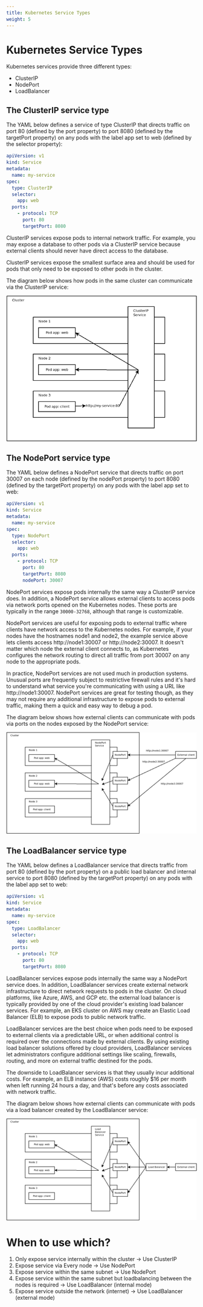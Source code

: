 ```yaml
---
title: Kubernetes Service Types
weight: 5
---
```

# Kubernetes Service Types
Kubernetes services provide three different types:
- ClusterIP
- NodePort
- LoadBalancer

## The ClusterIP service type
The YAML below defines a service of type ClusterIP that directs traffic on port 80 (defined by the port property) to port 8080 (defined by the targetPort property) on any pods with the label app set to web (defined by the selector property):

```yaml
apiVersion: v1
kind: Service
metadata:
  name: my-service
spec:
  type: ClusterIP
  selector:
    app: web
  ports:
    - protocol: TCP
      port: 80
      targetPort: 8080
```
ClusterIP services expose pods to internal network traffic. For example, you may expose a database to other pods via a ClusterIP service because external clients should never have direct access to the database.

ClusterIP services expose the smallest surface area and should be used for pods that only need to be exposed to other pods in the cluster.

The diagram below shows how pods in the same cluster can communicate via the ClusterIP service:

<img title="ClusterIP" alt="Alt text" src="/content/images/clusterip.png">

## The NodePort service type
The YAML below defines a NodePort service that directs traffic on port 30007 on each node (defined by the nodePort property) to port 8080 (defined by the targetPort property) on any pods with the label app set to web:

```yaml
apiVersion: v1
kind: Service
metadata:
  name: my-service
spec:
  type: NodePort
  selector:
    app: web
  ports:
    - protocol: TCP
      port: 80
      targetPort: 8080
      nodePort: 30007
```

NodePort services expose pods internally the same way a ClusterIP service does. In addition, a NodePort service allows external clients to access pods via network ports opened on the Kubernetes nodes. These ports are typically in the range `30000-32768`, although that range is customizable.

NodePort services are useful for exposing pods to external traffic where clients have network access to the Kubernetes nodes. For example, if your nodes have the hostnames node1 and node2, the example service above lets clients access http://node1:30007 or http://node2:30007. It doesn't matter which node the external client connects to, as Kubernetes configures the network routing to direct all traffic from port 30007 on any node to the appropriate pods.

In practice, NodePort services are not used much in production systems. Unusual ports are frequently subject to restrictive firewall rules and it's hard to understand what service you're communicating with using a URL like http://node1:30007. NodePort services are great for testing though, as they may not require any additional infrastructure to expose pods to external traffic, making them a quick and easy way to debug a pod.

The diagram below shows how external clients can communicate with pods via ports on the nodes exposed by the NodePort service:

<img title="NodePort" alt="Alt text" src="/content/images/nodeport.png">


## The LoadBalancer service type
The YAML below defines a LoadBalancer service that directs traffic from port 80 (defined by the port property) on a public load balancer and internal service to port 8080 (defined by the targetPort property) on any pods with the label app set to web:

```yaml
apiVersion: v1
kind: Service
metadata:
  name: my-service
spec:
  type: LoadBalancer
  selector:
    app: web
  ports:
    - protocol: TCP
      port: 80
      targetPort: 8080
```

LoadBalancer services expose pods internally the same way a NodePort service does. In addition, LoadBalancer services create external network infrastructure to direct network requests to pods in the cluster. On cloud platforms, like Azure, AWS, and GCP etc. the external load balancer is typically provided by one of the cloud provider's existing load balancer services. For example, an EKS cluster on AWS may create an Elastic Load Balancer (ELB) to expose pods to public network traffic.

LoadBalancer services are the best choice when pods need to be exposed to external clients via a predictable URL, or when additional control is required over the connections made by external clients. By using existing load balancer solutions offered by cloud providers, LoadBalancer services let administrators configure additional settings like scaling, firewalls, routing, and more on external traffic destined for the pods.

The downside to LoadBalancer services is that they usually incur additional costs. For example, an ELB instance (AWS) costs roughly $16 per month when left running 24 hours a day, and that's before any costs associated with network traffic.

The diagram below shows how external clients can communicate with pods via a load balancer created by the LoadBalancer service:

<img title="ClusterIP" alt="Alt text" src="/content/images/loadbalancer.png">


# When to use which?

1. Only expose service internally within the cluster -> Use ClusterIP
2. Expose service via Every node -> Use NodePort
3. Expose service within the same subnet -> Use NodePort
4. Expose service within the same subnet but loadbalancing between the nodes is required -> Use LoadBalancer (internal mode)
5. Expose service outside the network (internet) -> Use LoadBalancer (external mode)
